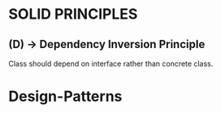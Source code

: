 # SOLID PRINCIPLES

## (D) -> Dependency Inversion Principle
Class should depend on interface rather than concrete class.


# Design-Patterns



